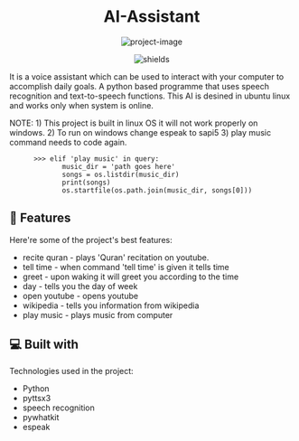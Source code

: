 <h1 align="center" id="title">AI-Assistant</h1>

<p align="center"><img src="https://socialify.git.ci/its-nihal-patel/AI-Assistant/image?font=Source%20Code%20Pro&amp;language=1&amp;name=1&amp;owner=1&amp;pattern=Circuit%20Board&amp;theme=Dark" alt="project-image"></p>

<p align="center"><img src="https://img.shields.io/badge/-made%20with%20python-green" alt="shields"></p>

<p id="description">It is a voice assistant which can be used to interact with your computer to accomplish daily goals. A python based programme that uses speech recognition and text-to-speech functions. This AI is desined in ubuntu linux and works only when system is online.</p>

<p>NOTE: 1) This project is built in linux OS it will not work properly on windows.
         2) To run on windows change espeak to sapi5
         3) play music command needs to code again.</p>
        
          >>> elif 'play music' in query:
                 music_dir = 'path goes here'
                 songs = os.listdir(music_dir)
                 print(songs)    
                 os.startfile(os.path.join(music_dir, songs[0]))


  
  
<h2>🧐 Features</h2>

Here're some of the project's best features:

*   recite quran - plays 'Quran' recitation on youtube.
*   tell time - when command 'tell time' is given it tells time
*   greet - upon waking it will greet you according to the time
*   day - tells you the day of week
*   open youtube - opens youtube
*   wikipedia - tells you information from wikipedia
*   play music - plays music from computer

  
  
<h2>💻 Built with</h2>

Technologies used in the project:

*   Python
*   pyttsx3
*   speech recognition
*   pywhatkit
*   espeak
